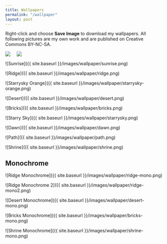 ```yaml
---
title: Wallpapers
permalink: "/wallpaper"
layout: post
---
```


Right-click and choose **Save Image** to download my wallpapers. All following pictures are my own work and are published on Creative Commons BY-NC-SA.

<div style="display: flex; flex-direction: row">
  <div><img src="{{ site.baseurl }}/images/wallpaper/vertex.png" /></div>
  <div style="margin-left: 20px"><img src="{{ site.baseurl }}/images/wallpaper/vertex2.png" /></div>
</div>

![Sunrise]({{ site.baseurl }}/images/wallpaper/sunrise.png)

![Ridge]({{ site.baseurl }}/images/wallpaper/ridge.png)

![Starrysky Orange]({{ site.baseurl }}/images/wallpaper/starrysky-orange.png)

![Desert]({{ site.baseurl }}/images/wallpaper/desert.png)

![Bricks]({{ site.baseurl }}/images/wallpaper/bricks.png)

![Starry Sky]({{ site.baseurl }}/images/wallpaper/starrysky.png)

![Dawn]({{ site.baseurl }}/images/wallpaper/dawn.png)

![Path]({{ site.baseurl }}/images/wallpaper/path.png)

![Shrine]({{ site.baseurl }}/images/wallpaper/shrine.png)

## Monochrome

![Ridge Monochrome]({{ site.baseurl }}/images/wallpaper/ridge-mono.png)

![Ridge Monochrome 2]({{ site.baseurl }}/images/wallpaper/ridge-mono2.png)

![Desert Monochrome]({{ site.baseurl }}/images/wallpaper/desert-mono.png)

![Bricks Monochrome]({{ site.baseurl }}/images/wallpaper/bricks-mono.png)

![Shrine Monochrome]({{ site.baseurl }}/images/wallpaper/shrine-mono.png)
